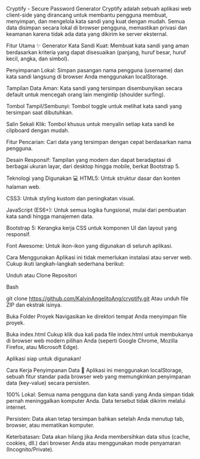 Cryptify - Secure Password Generator
Cryptify adalah sebuah aplikasi web client-side yang dirancang untuk membantu pengguna membuat, menyimpan, dan mengelola kata sandi yang kuat dengan mudah. Semua data disimpan secara lokal di browser pengguna, memastikan privasi dan keamanan karena tidak ada data yang dikirim ke server eksternal.

Fitur Utama ✨
Generator Kata Sandi Kuat: Membuat kata sandi yang aman berdasarkan kriteria yang dapat disesuaikan (panjang, huruf besar, huruf kecil, angka, dan simbol).

Penyimpanan Lokal: Simpan pasangan nama pengguna (username) dan kata sandi langsung di browser Anda menggunakan localStorage.

Tampilan Data Aman: Kata sandi yang tersimpan disembunyikan secara default untuk mencegah orang lain mengintip (shoulder surfing).

Tombol Tampil/Sembunyi: Tombol toggle untuk melihat kata sandi yang tersimpan saat dibutuhkan.

Salin Sekali Klik: Tombol khusus untuk menyalin setiap kata sandi ke clipboard dengan mudah.

Fitur Pencarian: Cari data yang tersimpan dengan cepat berdasarkan nama pengguna.

Desain Responsif: Tampilan yang modern dan dapat beradaptasi di berbagai ukuran layar, dari desktop hingga mobile, berkat Bootstrap 5.

Teknologi yang Digunakan 💻
HTML5: Untuk struktur dasar dan konten halaman web.

CSS3: Untuk styling kustom dan peningkatan visual.

JavaScript (ES6+): Untuk semua logika fungsional, mulai dari pembuatan kata sandi hingga manajemen data.

Bootstrap 5: Kerangka kerja CSS untuk komponen UI dan layout yang responsif.

Font Awesome: Untuk ikon-ikon yang digunakan di seluruh aplikasi.

Cara Menggunakan
Aplikasi ini tidak memerlukan instalasi atau server web. Cukup ikuti langkah-langkah sederhana berikut:

Unduh atau Clone Repositori

Bash

git clone https://github.com/KalvinAngelitoAng/cryptify.git
Atau unduh file ZIP dan ekstrak isinya.

Buka Folder Proyek
Navigasikan ke direktori tempat Anda menyimpan file proyek.

Buka index.html
Cukup klik dua kali pada file index.html untuk membukanya di browser web modern pilihan Anda (seperti Google Chrome, Mozilla Firefox, atau Microsoft Edge).

Aplikasi siap untuk digunakan!

Cara Kerja Penyimpanan Data 🔐
Aplikasi ini menggunakan localStorage, sebuah fitur standar pada browser web yang memungkinkan penyimpanan data (key-value) secara persisten.

100% Lokal: Semua nama pengguna dan kata sandi yang Anda simpan tidak pernah meninggalkan komputer Anda. Data tersebut tidak dikirim melalui internet.

Persisten: Data akan tetap tersimpan bahkan setelah Anda menutup tab, browser, atau mematikan komputer.

Keterbatasan: Data akan hilang jika Anda membersihkan data situs (cache, cookies, dll.) dari browser Anda atau menggunakan mode penyamaran (Incognito/Private).
